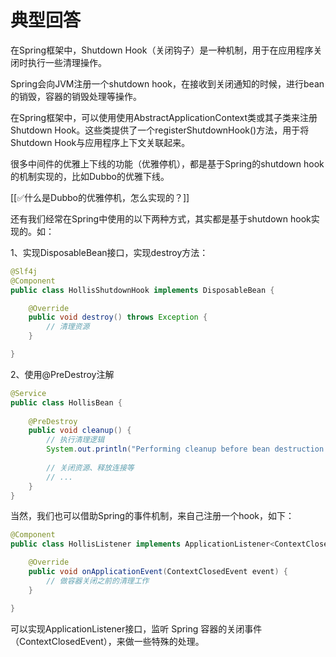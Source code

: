 # 典型回答
在Spring框架中，Shutdown Hook（关闭钩子）是一种机制，用于在应用程序关闭时执行一些清理操作。



Spring会向JVM注册一个shutdown hook，在接收到关闭通知的时候，进行bean的销毁，容器的销毁处理等操作。



在Spring框架中，可以使用使用AbstractApplicationContext类或其子类来注册Shutdown Hook。这些类提供了一个registerShutdownHook()方法，用于将Shutdown Hook与应用程序上下文关联起来。



很多中间件的优雅上下线的功能（优雅停机），都是基于Spring的shutdown hook的机制实现的，比如Dubbo的优雅下线。



[[✅什么是Dubbo的优雅停机，怎么实现的？]]



还有我们经常在Spring中使用的以下两种方式，其实都是基于shutdown hook实现的。如：



1、实现DisposableBean接口，实现destroy方法：



```java
@Slf4j
@Component
public class HollisShutdownHook implements DisposableBean {

    @Override
    public void destroy() throws Exception {
        // 清理资源
    }

}
```



2、使用@PreDestroy注解



```java
@Service
public class HollisBean {
    
    @PreDestroy
    public void cleanup() {
        // 执行清理逻辑
        System.out.println("Performing cleanup before bean destruction...");
        
        // 关闭资源、释放连接等
        // ...
    }
}
```





当然，我们也可以借助Spring的事件机制，来自己注册一个hook，如下：



```java
@Component
public class HollisListener implements ApplicationListener<ContextClosedEvent> {

    @Override
    public void onApplicationEvent(ContextClosedEvent event) {
        // 做容器关闭之前的清理工作
    }

}
```



可以实现ApplicationListener接口，监听 Spring 容器的关闭事件（ContextClosedEvent），来做一些特殊的处理。

